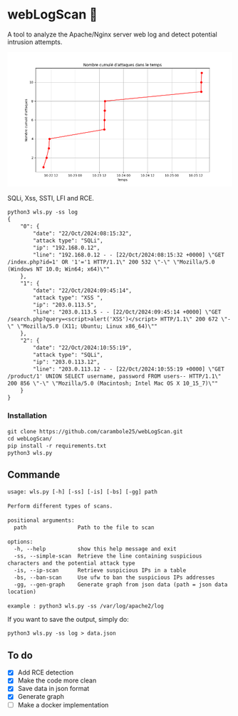 # webLogScan 🎯
A tool to analyze the Apache/Nginx server web log and detect potential intrusion attempts.

![graph](https://raw.githubusercontent.com/carambole25/webLogScan/refs/heads/main/graph_example.png)

SQLi, Xss, SSTI, LFI and RCE.

```
python3 wls.py -ss log 
{
    "0": {
        "date": "22/Oct/2024:08:15:32",
        "attack type": "SQLi",
        "ip": "192.168.0.12",
        "line": "192.168.0.12 - - [22/Oct/2024:08:15:32 +0000] \"GET /index.php?id=1' OR '1'='1 HTTP/1.1\" 200 532 \"-\" \"Mozilla/5.0 (Windows NT 10.0; Win64; x64)\""
    },
    "1": {
        "date": "22/Oct/2024:09:45:14",
        "attack type": "XSS ",
        "ip": "203.0.113.5",
        "line": "203.0.113.5 - - [22/Oct/2024:09:45:14 +0000] \"GET /search.php?query=<script>alert('XSS')</script> HTTP/1.1\" 200 672 \"-\" \"Mozilla/5.0 (X11; Ubuntu; Linux x86_64)\""
    },
    "2": {
        "date": "22/Oct/2024:10:55:19",
        "attack type": "SQLi",
        "ip": "203.0.113.12",
        "line": "203.0.113.12 - - [22/Oct/2024:10:55:19 +0000] \"GET /product/1' UNION SELECT username, password FROM users-- HTTP/1.1\" 200 856 \"-\" \"Mozilla/5.0 (Macintosh; Intel Mac OS X 10_15_7)\""
    }
}
```

### Installation
```
git clone https://github.com/carambole25/webLogScan.git
cd webLogScan/
pip install -r requirements.txt
python3 wls.py
```

## Commande
```
usage: wls.py [-h] [-ss] [-is] [-bs] [-gg] path

Perform different types of scans.

positional arguments:
  path                Path to the file to scan

options:
  -h, --help          show this help message and exit
  -ss, --simple-scan  Retrieve the line containing suspicious characters and the potential attack type
  -is, --ip-scan      Retrieve suspicious IPs in a table
  -bs, --ban-scan     Use ufw to ban the suspicious IPs addresses
  -gg, --gen-graph    Generate graph from json data (path = json data location)

example : python3 wls.py -ss /var/log/apache2/log
```

If you want to save the output, simply do:
```
python3 wls.py -ss log > data.json
```


## To do
- [x] Add RCE detection
- [x] Make the code more clean
- [x] Save data in json format
- [x] Generate graph
- [ ] Make a docker implementation

